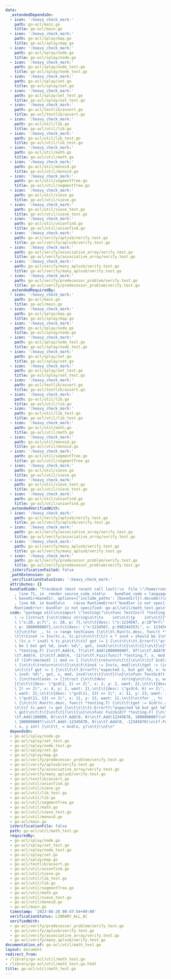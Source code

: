 ```yaml
---
data:
  _extendedDependsOn:
  - icon: ':heavy_check_mark:'
    path: go-acl/main.go
    title: go-acl/main.go
  - icon: ':heavy_check_mark:'
    path: go-acl/splay/map.go
    title: go-acl/splay/map.go
  - icon: ':heavy_check_mark:'
    path: go-acl/splay/node.go
    title: go-acl/splay/node.go
  - icon: ':heavy_check_mark:'
    path: go-acl/splay/node_test.go
    title: go-acl/splay/node_test.go
  - icon: ':heavy_check_mark:'
    path: go-acl/splay/set.go
    title: go-acl/splay/set.go
  - icon: ':heavy_check_mark:'
    path: go-acl/splay/set_test.go
    title: go-acl/splay/set_test.go
  - icon: ':heavy_check_mark:'
    path: go-acl/testlib/assert.go
    title: go-acl/testlib/assert.go
  - icon: ':heavy_check_mark:'
    path: go-acl/util/lib.go
    title: go-acl/util/lib.go
  - icon: ':heavy_check_mark:'
    path: go-acl/util/lib_test.go
    title: go-acl/util/lib_test.go
  - icon: ':heavy_check_mark:'
    path: go-acl/util/math.go
    title: go-acl/util/math.go
  - icon: ':heavy_check_mark:'
    path: go-acl/util/monoid.go
    title: go-acl/util/monoid.go
  - icon: ':heavy_check_mark:'
    path: go-acl/util/segmentTree.go
    title: go-acl/util/segmentTree.go
  - icon: ':heavy_check_mark:'
    path: go-acl/util/sieve.go
    title: go-acl/util/sieve.go
  - icon: ':heavy_check_mark:'
    path: go-acl/util/sieve_test.go
    title: go-acl/util/sieve_test.go
  - icon: ':heavy_check_mark:'
    path: go-acl/util/unionfind.go
    title: go-acl/util/unionfind.go
  - icon: ':heavy_check_mark:'
    path: go-acl/verify/aplusb/verify.test.go
    title: go-acl/verify/aplusb/verify.test.go
  - icon: ':heavy_check_mark:'
    path: go-acl/verify/associative_array/verify.test.go
    title: go-acl/verify/associative_array/verify.test.go
  - icon: ':heavy_check_mark:'
    path: go-acl/verify/many_aplusb/verify.test.go
    title: go-acl/verify/many_aplusb/verify.test.go
  - icon: ':heavy_check_mark:'
    path: go-acl/verify/predecessor_problem/verify.test.go
    title: go-acl/verify/predecessor_problem/verify.test.go
  _extendedRequiredBy:
  - icon: ':heavy_check_mark:'
    path: go-acl/main.go
    title: go-acl/main.go
  - icon: ':heavy_check_mark:'
    path: go-acl/splay/map.go
    title: go-acl/splay/map.go
  - icon: ':heavy_check_mark:'
    path: go-acl/splay/node.go
    title: go-acl/splay/node.go
  - icon: ':heavy_check_mark:'
    path: go-acl/splay/node_test.go
    title: go-acl/splay/node_test.go
  - icon: ':heavy_check_mark:'
    path: go-acl/splay/set.go
    title: go-acl/splay/set.go
  - icon: ':heavy_check_mark:'
    path: go-acl/splay/set_test.go
    title: go-acl/splay/set_test.go
  - icon: ':heavy_check_mark:'
    path: go-acl/testlib/assert.go
    title: go-acl/testlib/assert.go
  - icon: ':heavy_check_mark:'
    path: go-acl/util/lib.go
    title: go-acl/util/lib.go
  - icon: ':heavy_check_mark:'
    path: go-acl/util/lib_test.go
    title: go-acl/util/lib_test.go
  - icon: ':heavy_check_mark:'
    path: go-acl/util/math.go
    title: go-acl/util/math.go
  - icon: ':heavy_check_mark:'
    path: go-acl/util/monoid.go
    title: go-acl/util/monoid.go
  - icon: ':heavy_check_mark:'
    path: go-acl/util/segmentTree.go
    title: go-acl/util/segmentTree.go
  - icon: ':heavy_check_mark:'
    path: go-acl/util/sieve.go
    title: go-acl/util/sieve.go
  - icon: ':heavy_check_mark:'
    path: go-acl/util/sieve_test.go
    title: go-acl/util/sieve_test.go
  - icon: ':heavy_check_mark:'
    path: go-acl/util/unionfind.go
    title: go-acl/util/unionfind.go
  _extendedVerifiedWith:
  - icon: ':heavy_check_mark:'
    path: go-acl/verify/aplusb/verify.test.go
    title: go-acl/verify/aplusb/verify.test.go
  - icon: ':heavy_check_mark:'
    path: go-acl/verify/associative_array/verify.test.go
    title: go-acl/verify/associative_array/verify.test.go
  - icon: ':heavy_check_mark:'
    path: go-acl/verify/many_aplusb/verify.test.go
    title: go-acl/verify/many_aplusb/verify.test.go
  - icon: ':heavy_check_mark:'
    path: go-acl/verify/predecessor_problem/verify.test.go
    title: go-acl/verify/predecessor_problem/verify.test.go
  _isVerificationFailed: false
  _pathExtension: go
  _verificationStatusIcon: ':heavy_check_mark:'
  attributes: {}
  bundledCode: "Traceback (most recent call last):\n  File \"/home/runner/.local/lib/python3.10/site-packages/onlinejudge_verify/documentation/build.py\"\
    , line 71, in _render_source_code_stat\n    bundled_code = language.bundle(stat.path,\
    \ basedir=basedir, options={'include_paths': [basedir]}).decode()\n  File \"/home/runner/.local/lib/python3.10/site-packages/onlinejudge_verify/languages/user_defined.py\"\
    , line 68, in bundle\n    raise RuntimeError('bundler is not specified: {}'.format(str(path)))\n\
    RuntimeError: bundler is not specified: go-acl/util/math_test.go\n"
  code: "package util\n\nimport \"testing\"\n\nfunc TestInv(t *testing.T) {\n\ttestCases\
    \ := []struct {\n\t\tdesc string\n\t\tx    int\n\t\tp    int\n\t}{\n\t\t{desc:\
    \ \"x:20, p:7\", x: 20, p: 7},\n\t\t{desc: \"x:1234567, p:10^9+7\", x: 1234567,\
    \ p: 1000000007},\n\t\t{desc: \"x:1234567, p:998244353\", x: 1234567, p: 998244353},\n\
    \t}\n\tfor _, tc := range testCases {\n\t\tt.Run(tc.desc, func(t *testing.T) {\n\
    \t\t\tinvX := Inv(tc.x, tc.p)\n\n\t\t\t// x * invX = should be 1\n\t\t\tgot :=\
    \ (tc.x * invX) % tc.p\n\t\t\tif got != 1 {\n\t\t\t\tt.Errorf(\"actual should\
    \ be 1 but got %d, invX: %d\", got, invX)\n\t\t\t}\n\t\t})\n\t}\n}\n\nfunc FuzzInv(f\
    \ *testing.F) {\n\tf.Add(4, 7)\n\tf.Add(1000000007, 97)\n\tf.Add(97, 1000000007)\n\
    \tf.Add(4, 1)\n\tf.Add(4, -11)\n\tf.Fuzz(func(f *testing.T, x, mod int) {\n\t\t\
    if !IsPrime(mod) || mod <= 1 {\n\t\t\treturn\n\t\t}\n\n\t\tif Gcd(x, mod) != 1\
    \ {\n\t\t\treturn\n\t\t}\n\n\t\tinvX := Inv(x, mod)\n\t\tgot := (invX * x) % mod\n\
    \n\t\tif got != 1 {\n\t\t\tf.Errorf(\"expected 1, but got %d, x: %d, mod: %d,\
    \ invX: %d\", got, x, mod, invX)\n\t\t}\n\t})\n}\n\nfunc TestGcd(t *testing.T)\
    \ {\n\ttestCases := []struct {\n\t\tdesc       string\n\t\tx, y, want int\n\t\
    }{\n\t\t{desc: \"gcd(2, 2) => 2\", x: 2, y: 2, want: 2},\n\t\t{desc: \"gcd(4,\
    \ 2) => 2\", x: 4, y: 2, want: 2},\n\t\t{desc: \"gcd(4, 6) => 2\", x: 4, y: 6,\
    \ want: 2},\n\t\t{desc: \"gcd(11, 13) => 1\", x: 11, y: 13, want: 1},\n\t\t{desc:\
    \ \"gcd(11, 13) => 1\", x: 11, y: 13, want: 1},\n\t}\n\tfor _, tc := range testCases\
    \ {\n\t\tt.Run(tc.desc, func(t *testing.T) {\n\t\t\tgot := Gcd(tc.x, tc.y)\n\t\
    \t\tif tc.want != got {\n\t\t\t\tt.Errorf(\"expected %d but got %d\", tc.want,\
    \ got)\n\t\t\t}\n\t\t})\n\t}\n}\n\nfunc FuzzGcd(f *testing.F) {\n\tf.Add(0, 100000)\n\
    \tf.Add(100000, 0)\n\tf.Add(0, 0)\n\tf.Add(12345678, 1000000007)\n\tf.Add(-12345678,\
    \ 1000000007)\n\tf.Add(-12345678, 0)\n\tf.Add(0, -12345678)\n\tf.Fuzz(func(f *testing.T,\
    \ x, y int) {\n\t\t_ = Gcd(x, y)\n\t})\n}\n"
  dependsOn:
  - go-acl/splay/node.go
  - go-acl/splay/set_test.go
  - go-acl/splay/node_test.go
  - go-acl/splay/set.go
  - go-acl/splay/map.go
  - go-acl/verify/predecessor_problem/verify.test.go
  - go-acl/verify/aplusb/verify.test.go
  - go-acl/verify/associative_array/verify.test.go
  - go-acl/verify/many_aplusb/verify.test.go
  - go-acl/testlib/assert.go
  - go-acl/util/unionfind.go
  - go-acl/util/sieve.go
  - go-acl/util/lib_test.go
  - go-acl/util/lib.go
  - go-acl/util/segmentTree.go
  - go-acl/util/math.go
  - go-acl/util/sieve_test.go
  - go-acl/util/monoid.go
  - go-acl/main.go
  isVerificationFile: false
  path: go-acl/util/math_test.go
  requiredBy:
  - go-acl/splay/node.go
  - go-acl/splay/set_test.go
  - go-acl/splay/node_test.go
  - go-acl/splay/set.go
  - go-acl/splay/map.go
  - go-acl/testlib/assert.go
  - go-acl/util/unionfind.go
  - go-acl/util/sieve.go
  - go-acl/util/lib_test.go
  - go-acl/util/lib.go
  - go-acl/util/segmentTree.go
  - go-acl/util/math.go
  - go-acl/util/sieve_test.go
  - go-acl/util/monoid.go
  - go-acl/main.go
  timestamp: '2023-08-28 00:47:54+09:00'
  verificationStatus: LIBRARY_ALL_AC
  verifiedWith:
  - go-acl/verify/predecessor_problem/verify.test.go
  - go-acl/verify/aplusb/verify.test.go
  - go-acl/verify/associative_array/verify.test.go
  - go-acl/verify/many_aplusb/verify.test.go
documentation_of: go-acl/util/math_test.go
layout: document
redirect_from:
- /library/go-acl/util/math_test.go
- /library/go-acl/util/math_test.go.html
title: go-acl/util/math_test.go
---
```

